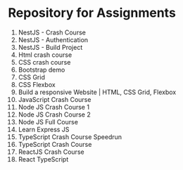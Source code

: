 # Repository for Assignments

1. NestJS - Crash Course
2. NestJS - Authentication
3. NestJS - Build Project
4. Html crash course
5. CSS crash course
6. Bootstrap demo
7. CSS Grid 
8. CSS Flexbox
9. Build a responsive Website | HTML, CSS Grid, Flexbox
10. JavaScript Crash Course
11. Node JS Crash Course 1
12. Node JS Crash Course 2
13. Node JS Full Course
14. Learn Express JS
15. TypeScript Crash Course Speedrun
16. TypeScript Crash Course
17. ReactJS Crash Course
18. React TypeScript
